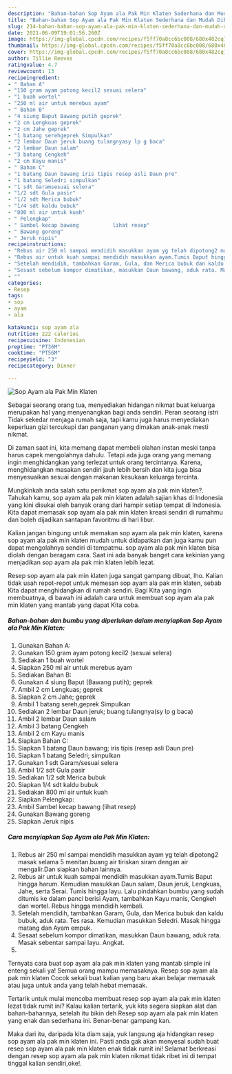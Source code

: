 ```yaml
---
description: "Bahan-bahan Sop Ayam ala Pak Min Klaten Sederhana dan Mudah Dibuat"
title: "Bahan-bahan Sop Ayam ala Pak Min Klaten Sederhana dan Mudah Dibuat"
slug: 214-bahan-bahan-sop-ayam-ala-pak-min-klaten-sederhana-dan-mudah-dibuat
date: 2021-06-09T19:01:56.260Z
image: https://img-global.cpcdn.com/recipes/f5ff70a8cc6bc008/680x482cq70/sop-ayam-ala-pak-min-klaten-foto-resep-utama.jpg
thumbnail: https://img-global.cpcdn.com/recipes/f5ff70a8cc6bc008/680x482cq70/sop-ayam-ala-pak-min-klaten-foto-resep-utama.jpg
cover: https://img-global.cpcdn.com/recipes/f5ff70a8cc6bc008/680x482cq70/sop-ayam-ala-pak-min-klaten-foto-resep-utama.jpg
author: Tillie Reeves
ratingvalue: 4.7
reviewcount: 13
recipeingredient:
- " Bahan A"
- "150 gram ayam potong kecil2 sesuai selera"
- "1 buah wortel"
- "250 ml air untuk merebus ayam"
- " Bahan B"
- "4 siung Baput Bawang putih geprek"
- "2 cm Lengkuas geprek"
- "2 cm Jahe geprek"
- "1 batang serehgeprek Simpulkan"
- "2 lembar Daun jeruk buang tulangnyasy lp g baca"
- "2 lembar Daun salam"
- "3 batang Cengkeh"
- "2 cm Kayu manis"
- " Bahan C"
- "1 batang Daun bawang iris tipis resep asli Daun pre"
- "1 batang Seledri simpulkan"
- "1 sdt Garamsesuai selera"
- "1/2 sdt Gula pasir"
- "1/2 sdt Merica bubuk"
- "1/4 sdt kaldu bubuk"
- "800 ml air untuk kuah"
- " Pelengkap"
- " Sambel kecap bawang           lihat resep"
- " Bawang goreng"
- " Jeruk nipis"
recipeinstructions:
- "Rebus air 250 ml sampai mendidih masukkan ayam yg telah dipotong2 masak selama 5 menitan.buang air tiriskan siram dengan air mengalir.Dan siapkan bahan lainnya."
- "Rebus air untuk kuah sampai mendidih masukkan ayam.Tumis Baput hingga harum. Kemudian masukkan Daun salam, Daun jeruk, Lengkuas, Jahe, serta Serai. Tumis hingga layu. Lalu pindahkan bumbu yang sudah ditumis ke dalam panci berisi Ayam, tambahkan Kayu manis, Cengkeh dan wortel. Rebus hingga mendidih kembali."
- "Setelah mendidih, tambahkan Garam, Gula, dan Merica bubuk dan kaldu bubuk, aduk rata. Tes rasa. Kemudian masukkan Seledri. Masak hingga matang dan Ayam empuk."
- "Sesaat sebelum kompor dimatikan, masukkan Daun bawang, aduk rata. Masak sebentar sampai layu. Angkat."
- ""
categories:
- Resep
tags:
- sop
- ayam
- ala

katakunci: sop ayam ala 
nutrition: 222 calories
recipecuisine: Indonesian
preptime: "PT36M"
cooktime: "PT56M"
recipeyield: "3"
recipecategory: Dinner

---
```



![Sop Ayam ala Pak Min Klaten](https://img-global.cpcdn.com/recipes/f5ff70a8cc6bc008/680x482cq70/sop-ayam-ala-pak-min-klaten-foto-resep-utama.jpg)

Sebagai seorang orang tua, menyediakan hidangan nikmat buat keluarga merupakan hal yang menyenangkan bagi anda sendiri. Peran seorang istri Tidak sekedar menjaga rumah saja, tapi kamu juga harus menyediakan keperluan gizi tercukupi dan panganan yang dimakan anak-anak mesti nikmat.

Di zaman  saat ini, kita memang dapat membeli olahan instan meski tanpa harus capek mengolahnya dahulu. Tetapi ada juga orang yang memang ingin menghidangkan yang terlezat untuk orang tercintanya. Karena, menghidangkan masakan sendiri jauh lebih bersih dan kita juga bisa menyesuaikan sesuai dengan makanan kesukaan keluarga tercinta. 



Mungkinkah anda salah satu penikmat sop ayam ala pak min klaten?. Tahukah kamu, sop ayam ala pak min klaten adalah sajian khas di Indonesia yang kini disukai oleh banyak orang dari hampir setiap tempat di Indonesia. Kita dapat memasak sop ayam ala pak min klaten kreasi sendiri di rumahmu dan boleh dijadikan santapan favoritmu di hari libur.

Kalian jangan bingung untuk memakan sop ayam ala pak min klaten, karena sop ayam ala pak min klaten mudah untuk didapatkan dan juga kamu pun dapat mengolahnya sendiri di tempatmu. sop ayam ala pak min klaten bisa diolah dengan beragam cara. Saat ini ada banyak banget cara kekinian yang menjadikan sop ayam ala pak min klaten lebih lezat.

Resep sop ayam ala pak min klaten juga sangat gampang dibuat, lho. Kalian tidak usah repot-repot untuk memesan sop ayam ala pak min klaten, sebab Kita dapat menghidangkan di rumah sendiri. Bagi Kita yang ingin membuatnya, di bawah ini adalah cara untuk membuat sop ayam ala pak min klaten yang mantab yang dapat Kita coba.

<!--inarticleads1-->

##### Bahan-bahan dan bumbu yang diperlukan dalam menyiapkan Sop Ayam ala Pak Min Klaten:

1. Gunakan  Bahan A:
1. Gunakan 150 gram ayam potong kecil2 (sesuai selera)
1. Sediakan 1 buah wortel
1. Siapkan 250 ml air untuk merebus ayam
1. Sediakan  Bahan B:
1. Gunakan 4 siung Baput (Bawang putih); geprek
1. Ambil 2 cm Lengkuas; geprek
1. Siapkan 2 cm Jahe; geprek
1. Ambil 1 batang sereh,geprek Simpulkan
1. Sediakan 2 lembar Daun jeruk; buang tulangnya(sy lp g baca)
1. Ambil 2 lembar Daun salam
1. Ambil 3 batang Cengkeh
1. Ambil 2 cm Kayu manis
1. Siapkan  Bahan C:
1. Siapkan 1 batang Daun bawang; iris tipis (resep asli Daun pre)
1. Siapkan 1 batang Seledri; simpulkan
1. Gunakan 1 sdt Garam/sesuai selera
1. Ambil 1/2 sdt Gula pasir
1. Sediakan 1/2 sdt Merica bubuk
1. Siapkan 1/4 sdt kaldu bubuk
1. Sediakan 800 ml air untuk kuah
1. Siapkan  Pelengkap:
1. Ambil  Sambel kecap bawang           (lihat resep)
1. Gunakan  Bawang goreng
1. Siapkan  Jeruk nipis




<!--inarticleads2-->

##### Cara menyiapkan Sop Ayam ala Pak Min Klaten:

1. Rebus air 250 ml sampai mendidih masukkan ayam yg telah dipotong2 masak selama 5 menitan.buang air tiriskan siram dengan air mengalir.Dan siapkan bahan lainnya.
1. Rebus air untuk kuah sampai mendidih masukkan ayam.Tumis Baput hingga harum. Kemudian masukkan Daun salam, Daun jeruk, Lengkuas, Jahe, serta Serai. Tumis hingga layu. Lalu pindahkan bumbu yang sudah ditumis ke dalam panci berisi Ayam, tambahkan Kayu manis, Cengkeh dan wortel. Rebus hingga mendidih kembali.
1. Setelah mendidih, tambahkan Garam, Gula, dan Merica bubuk dan kaldu bubuk, aduk rata. Tes rasa. Kemudian masukkan Seledri. Masak hingga matang dan Ayam empuk.
1. Sesaat sebelum kompor dimatikan, masukkan Daun bawang, aduk rata. Masak sebentar sampai layu. Angkat.
1. 




Ternyata cara buat sop ayam ala pak min klaten yang mantab simple ini enteng sekali ya! Semua orang mampu memasaknya. Resep sop ayam ala pak min klaten Cocok sekali buat kalian yang baru akan belajar memasak atau juga untuk anda yang telah hebat memasak.

Tertarik untuk mulai mencoba membuat resep sop ayam ala pak min klaten lezat tidak rumit ini? Kalau kalian tertarik, yuk kita segera siapkan alat dan bahan-bahannya, setelah itu bikin deh Resep sop ayam ala pak min klaten yang enak dan sederhana ini. Benar-benar gampang kan. 

Maka dari itu, daripada kita diam saja, yuk langsung aja hidangkan resep sop ayam ala pak min klaten ini. Pasti anda gak akan menyesal sudah buat resep sop ayam ala pak min klaten enak tidak rumit ini! Selamat berkreasi dengan resep sop ayam ala pak min klaten nikmat tidak ribet ini di tempat tinggal kalian sendiri,oke!.

